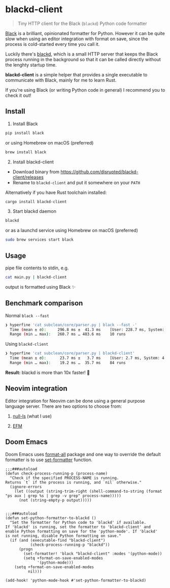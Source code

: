 # blackd-client

> Tiny HTTP client for the Black (`blackd`) Python code formatter

[Black](https://github.com/psf/black) is a brilliant, opinionated formatter for Python. However it can be quite slow when using an editor integration with format on save, since the process is cold-started every time you call it.

Luckily there's [blackd](https://black.readthedocs.io/en/stable/usage_and_configuration/black_as_a_server.html), which is a small HTTP server that keeps the Black process running in the background so that it can be called directly without the lenghty startup time.

**blackd-client** is a simple helper that provides a single executable to communicate with Black, mainly for me to learn Rust.

If you're using Black (or writing Python code in general) I recommend you to check it out!

## Install

1. Install Black

```sh
pip install black
```

or using Homebrew on macOS (preferred)

```sh
brew install black
```

2. Install blackd-client

- Download binary from https://github.com/disrupted/blackd-client/releases
- Rename to `blackd-client` and put it somewhere on your `PATH`

Alternatively if you have Rust toolchain installed:

```sh
cargo install blackd-client
```

3. Start blackd daemon

```sh
blackd
```

or as a launchd service using Homebrew on macOS (preferred)

```sh
sudo brew services start black
```

## Usage

pipe file contents to stdin, e.g.

```sh
cat main.py | blackd-client
```

output is formatted using Black :sparkles:

## Benchmark comparison

Normal `black --fast`

```sh
❯ hyperfine 'cat subclean/core/parser.py | black --fast -'
  Time (mean ± σ):     296.8 ms ±  41.3 ms    [User: 228.7 ms, System: 51.1 ms]
  Range (min … max):   260.7 ms … 403.6 ms    10 runs
```

Using `blackd-client`

```sh
❯ hyperfine 'cat subclean/core/parser.py | blackd-client'
  Time (mean ± σ):      23.7 ms ±   3.7 ms    [User: 2.7 ms, System: 4.8 ms]
  Range (min … max):    19.2 ms …  35.7 ms    84 runs
```

**Result:** blackd is more than 10x faster! :rocket:

## Neovim integration

Editor integration for Neovim can be done using a general purpose language server.
There are two options to choose from:

1. [null-ls](https://github.com/disrupted/dotfiles/blob/1f5d36a195a41b602ca68d7629360e54654e3db2/.config/nvim/lua/plugins/lsp.lua#L33) (what I use)

2. [EFM](https://github.com/disrupted/dotfiles/blob/253dc440ed954a4289a72dad885c71c16d0f90a4/.config/nvim/lua/efm/blackd.lua)

## Doom Emacs

Doom Emacs uses [format-all](https://docs.doomemacs.org/v21.12/#/description/packages) package and one way to override the default formatter is to use [set-formatter](https://docs.doomemacs.org/v21.12/#/configuration/defining-your-own-formatters) function.


``` emacs-lisp
;;;###autoload
(defun check-process-running-p (process-name)
  "Check if the specified PROCESS-NAME is running.
Returns `t` if the process is running, and `nil` otherwise."
  (ignore-errors
    (let ((output (string-trim-right (shell-command-to-string (format "ps aux | grep %s | grep -v grep" process-name)))))
      (not (string-empty-p output)))))


;;;###autoload
(defun set-python-formatter-to-blackd ()
  "Set the formatter for Python code to 'blackd' if available.
If 'blackd' is running, set the formatter to 'blackd-client' and
enable Python formatting on save for the 'python-mode'. If 'blackd'
is not running, disable Python formatting on save."
  (if (and (executable-find "blackd-client")
           (check-process-running-p "blackd"))
      (progn
        (set-formatter! 'black "blackd-client" :modes '(python-mode))
        (setq +format-on-save-enabled-modes
              '(python-mode)))
    (setq +format-on-save-enabled-modes
          nil)))

(add-hook! 'python-mode-hook #'set-python-formatter-to-blackd)
```
